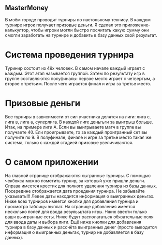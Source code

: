 ## MasterMoney
В моём городе проводят турниры по настольному теннису. В каждом турнире игрок получает призовые деньги. Я сделал это приложение-калькултор, чтобы игроки могли быстро посчитать какую сумму они смогли заработать на турнире и добавить в базу данных свой результат. 

# Система проведения турнира 
  Туринир состоит из 4ёх человек. В самом начале каждый играет с каждым. Этот этап называется группой. Затем по результату игр в группе составляются полуфиналы: первое место играет с четвертым, а второе с третьим. После чего играется финал и игра за третье место. 

# Призовые деньги
Все турниры в зависимости от сил участника делятся на лиги: лига с, лига в, лига а, суперлига. В каждой лиге деньгьги за выигрыш больше. Итак, на примере лиги А. Если вы выигрываете матч в группе вы получаете 40. Ели проигрываете, то за каждый проигранный сет вы получите по 9. В полуфинале, финале и игре за третье место такая же система, только с каждой стадией призовые увеличиваются.

#  О самом приложении
  На главной странице отображаются сыгранные турниры. С помощью чекбокса можно пометить турнир, за который уже пришли деньги. Справа имеется крестик для полного удаления турнира из базы данных. Посередине отображается дата проедения турнира. Не забывайте указывать!!! Левее даты находится информация о выигранных деньгах. Ниже всех турниров имеется кнопки для добавления турнира и просмотра таблицы выплат. 
  На странице добавления имеется несколько полей для ввода резульььтата игры. Нжно ввести только ваши выигранные сеты. Ниже будут располагаться обязательные поля для ввода даты и выбора лиги. Ещё ниже кнопки для добавления турнира в базу данных и рассчёта выигранных денег (просто выводится информация о выигранных деньгах, турнир не добавляется в базу данных).


